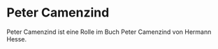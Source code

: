 <h1> Peter Camenzind 

</h1> Peter Camenzind ist eine Rolle im Buch Peter Camenzind von Hermann
Hesse.
